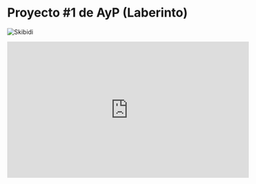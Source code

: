 # Proyecto #1 de AyP (Laberinto)

![Skibidi](https://pbs.twimg.com/media/D0ckrz-VsAA8lG1.jpg)

<iframe width="560" height="315" src="https://www.youtube.com/embed/s6-XHVueA9k?si=D5mxBXfeRY8DtVyE" title="YouTube video player" frameborder="0" allow="accelerometer; autoplay; clipboard-write; encrypted-media; gyroscope; picture-in-picture; web-share" referrerpolicy="strict-origin-when-cross-origin" allowfullscreen></iframe>
